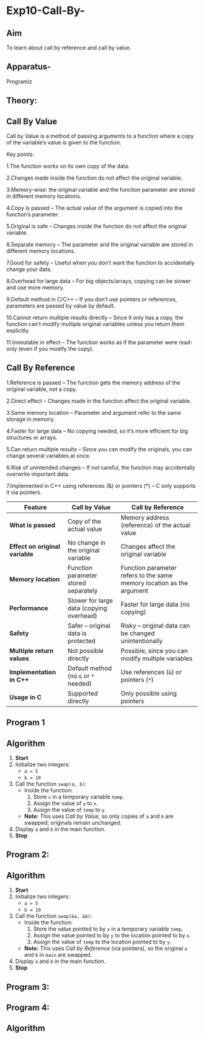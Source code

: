 # Exp10-Call-By-

## Aim

To learn about call by reference and call by value.

## Apparatus-
   Programiz

## Theory:

## Call By Value

 Call by Value is a method of passing arguments to a function where a copy of the variable’s value is given to the function.

Key points:

1.The function works on its own copy of the data.

2.Changes made inside the function do not affect the original variable.

3.Memory-wise: the original variable and the function parameter are stored in different memory locations.

4.Copy is passed – The actual value of the argument is copied into the function’s parameter.

5.Original is safe – Changes inside the function do not affect the original variable.

6.Separate memory – The parameter and the original variable are stored in different memory locations.

7.Good for safety – Useful when you don’t want the function to accidentally change your data.

8.Overhead for large data – For big objects/arrays, copying can be slower and use more memory.

9.Default method in C/C++ – If you don’t use pointers or references, parameters are passed by value by default.

10.Cannot return multiple results directly – Since it only has a copy, the function can’t modify multiple original variables unless you return them explicitly.

11.Immutable in effect – The function works as if the parameter were read-only (even if you modify the copy).

## Call By Reference

1.Reference is passed – The function gets the memory address of the original variable, not a copy.

2.Direct effect – Changes made in the function affect the original variable.

3.Same memory location – Parameter and argument refer to the same storage in memory.

4.Faster for large data – No copying needed, so it’s more efficient for big structures or arrays.

5.Can return multiple results – Since you can modify the originals, you can change several variables at once.

6.Risk of unintended changes – If not careful, the function may accidentally overwrite important data.

7.Implemented in C++ using references (&) or pointers (*) – C only supports it via pointers.


| Feature | Call by Value | Call by Reference |
|---------|--------------|-------------------|
| **What is passed** | Copy of the actual value | Memory address (reference) of the actual value |
| **Effect on original variable** | No change in the original variable | Changes affect the original variable |
| **Memory location** | Function parameter stored separately | Function parameter refers to the same memory location as the argument |
| **Performance** | Slower for large data (copying overhead) | Faster for large data (no copying) |
| **Safety** | Safer – original data is protected | Risky – original data can be changed unintentionally |
| **Multiple return values** | Not possible directly | Possible, since you can modify multiple variables |
| **Implementation in C++** | Default method (no `&` or `*` needed) | Use references (`&`) or pointers (`*`) |
| **Usage in C** | Supported directly | Only possible using pointers |

## Program 1

## Algorithm

1. **Start**
2. Initialize two integers:
   - `a = 5`
   - `b = 10`
3. Call the function `swap(a, b)`:
   - Inside the function:
     1. Store `x` in a temporary variable `temp`.
     2. Assign the value of `y` to `x`.
     3. Assign the value of `temp` to `y`.
   - **Note:** This uses *Call by Value*, so only copies of `a` and `b` are swapped; originals remain unchanged.
4. Display `a` and `b` in the main function.
5. **Stop**

## Program 2:

## Algorithm

1. **Start**
2. Initialize two integers:
   - `a = 5`
   - `b = 10`
3. Call the function `swap(&a, &b)`:
   - Inside the function:
     1. Store the value pointed to by `x` in a temporary variable `temp`.
     2. Assign the value pointed to by `y` to the location pointed to by `x`.
     3. Assign the value of `temp` to the location pointed to by `y`.
   - **Note:** This uses *Call by Reference* (via pointers), so the original `a` and `b` in `main` are swapped.
4. Display `a` and `b` in the main function.
5. **Stop**

## Program 3:






## Program 4:

## Algorithm






